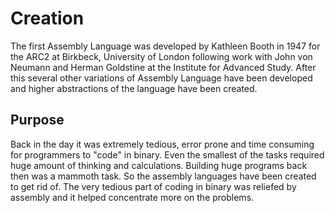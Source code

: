 # Creation

The first Assembly Language was developed by Kathleen Booth in 1947 for the ARC2 at  Birkbeck, University of London following work with John von Neumann and Herman Goldstine at the Institute for Advanced Study.
After this several other variations of Assembly Language have been developed and higher abstractions of the language have been created.

## Purpose

Back in the day it was extremely tedious, error prone and time consuming for programmers to "code" in binary. Even the smallest of the tasks required huge amount of thinking and calculations. Building huge programs back then was a mammoth task. So the assembly languages have been created to get rid of.
The very tedious part of coding in binary was reliefed by assembly and it helped concentrate more on the problems.
